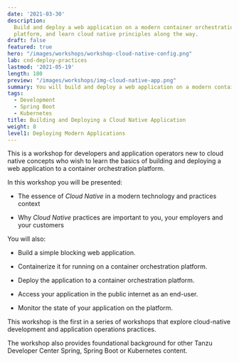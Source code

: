 ```yaml
---
date: '2021-03-30'
description:
  Build and deploy a web application on a modern container orchestration
  platform, and learn cloud native principles along the way.
draft: false
featured: true
hero: "/images/workshops/workshop-cloud-native-config.png"
lab: cnd-deploy-practices
lastmod: '2021-05-19'
length: 180
preview: "/images/workshops/img-cloud-native-app.png"
summary: You will build and deploy a web application on a modern container orchestration platform, and learn cloud native principles along the way.
tags:
  - Development
  - Spring Boot
  - Kubernetes
title: Building and Deploying a Cloud Native Application
weight: 8
level1: Deploying Modern Applications
---
```


This is a workshop for developers and application operators
new to cloud native concepts who wish to learn the basics of
building and deploying a web application to a container
orchestration platform.

In this workshop you will be presented:

- The essence of _Cloud Native_ in a modern technology
  and practices context

- Why _Cloud Native_ practices are important to you,
  your employers and your customers

You will also:

- Build a simple blocking web application.

- Containerize it for running on a container orchestration platform.

- Deploy the application to a container orchestration platform.

- Access your application in the public internet as an end-user.

- Monitor the state of your application on the platform.

This workshop is the first in a series of workshops that explore
cloud-native development and application operations practices.

The workshop also provides foundational background for other Tanzu
Developer Center Spring, Spring Boot or Kubernetes content.
